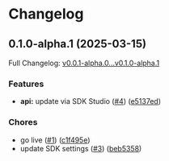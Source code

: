 # Changelog

## 0.1.0-alpha.1 (2025-03-15)

Full Changelog: [v0.0.1-alpha.0...v0.1.0-alpha.1](https://github.com/hanzoai/python-sdk/compare/v0.0.1-alpha.0...v0.1.0-alpha.1)

### Features

* **api:** update via SDK Studio ([#4](https://github.com/hanzoai/python-sdk/issues/4)) ([e5137ed](https://github.com/hanzoai/python-sdk/commit/e5137ed411811a52ff9b7cc0e44a678ef3f3065e))


### Chores

* go live ([#1](https://github.com/hanzoai/python-sdk/issues/1)) ([c1f495e](https://github.com/hanzoai/python-sdk/commit/c1f495ea0e560ada8c76c571b42928bf8e1b5ee5))
* update SDK settings ([#3](https://github.com/hanzoai/python-sdk/issues/3)) ([beb5358](https://github.com/hanzoai/python-sdk/commit/beb53583fcdb15983f09a73be166dbbca30fb93f))
